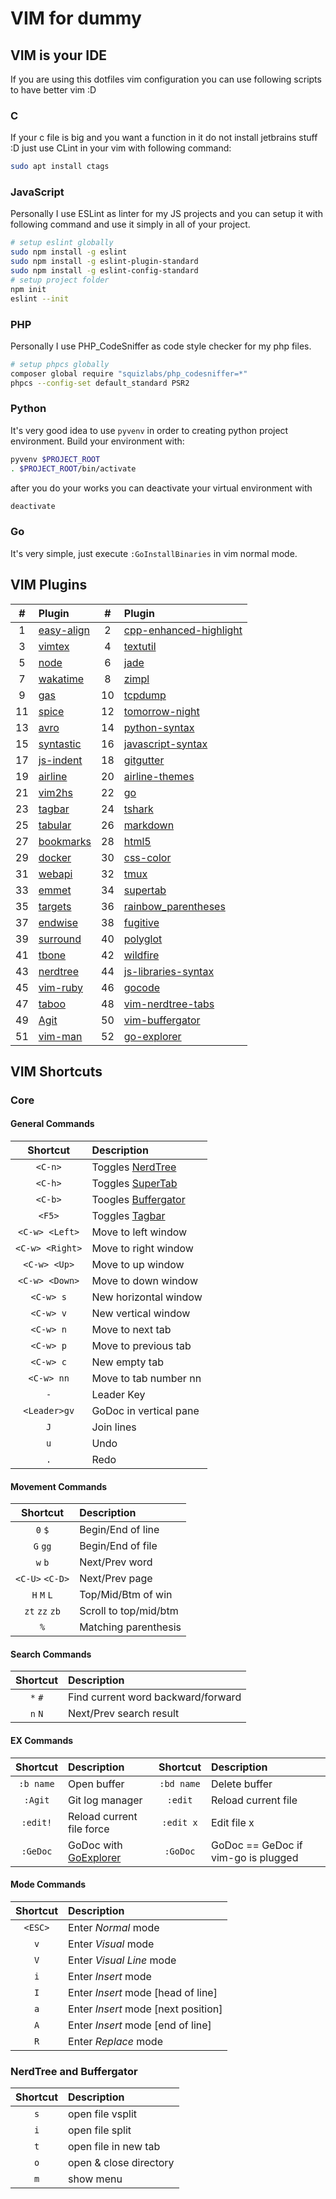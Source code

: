 # VIM for dummy

## VIM is your IDE

If you are using this dotfiles vim configuration
you can use following scripts to have better vim :D

### C

If your c file is big and you want a function in it
do not install jetbrains stuff :D just use CLint in
your vim with following command:

```sh
sudo apt install ctags
```

### JavaScript

Personally I use ESLint as linter for my JS projects
and you can setup it with following command and use it
simply in all of your project.

```sh
# setup eslint globally
sudo npm install -g eslint
sudo npm install -g eslint-plugin-standard
sudo npm install -g eslint-config-standard
# setup project folder
npm init
eslint --init
```

### PHP

Personally I use PHP_CodeSniffer as code style checker
for my php files.

```sh
# setup phpcs globally
composer global require "squizlabs/php_codesniffer=*"
phpcs --config-set default_standard PSR2
```

### Python

It's very good idea to use `pyvenv` in order to creating
python project environment. Build your environment with:

```sh
pyvenv $PROJECT_ROOT
. $PROJECT_ROOT/bin/activate
```

after you do your works you can deactivate your virtual
environment with

```sh
deactivate
```

### Go

It's very simple, just execute `:GoInstallBinaries` in vim normal mode.

## VIM Plugins

|  #  | Plugin                                                     |  #  | Plugin                                                                          |
| :-: | :--------------------------------------------------------- | :-: | :------------------------------------------------------------------------------ |
|  1  | [easy-align](http://github.com/junegunn/vim-easy-align)    |  2  | [cpp-enhanced-highlight](http://github.com/octol/vim-cpp-enhanced-highlight)    |
|  3  | [vimtex](http://github.com/lervag/vimtex)                  |  4  | [textutil](http://github.com/vim-scripts/textutil.vim)                          |
|  5  | [node](http://github.com/moll/vim-node)                    |  6  | [jade](http://github.com/digitaltoad/vim-jade)                                  |
|  7  | [wakatime](http://github.com/wakatime/vim-wakatime)        |  8  | [zimpl](http://github.com/1995parham/vim-zimpl)                                 |
|  9  | [gas](http://github.com/1995parham/vim-gas)                | 10  | [tcpdump](http://github.com/1995parham/vim-tcpdump)                             |
| 11  | [spice](http://github.com/1995parham/vim-spice)            | 12  | [tomorrow-night](http://github.com/1995parham/tomorrow-night-vim)               |
| 13  | [avro](http://github.com/aolab/vim-avro)                   | 14  | [python-syntax](http://github.com/hdima/python-syntax)                          |
| 15  | [syntastic](http://github.com/scrooloose/syntastic)        | 16  | [javascript-syntax](http://github.com/jelera/vim-javascript-syntax)             |
| 17  | [js-indent](http://github.com/gavocanov/vim-js-indent)     | 18  | [gitgutter](http://github.com/airblade/vim-gitgutter)                           |
| 19  | [airline](http://github.com/vim-airline/vim-airline)       | 20  | [airline-themes](http://github.com/vim-airline/vim-airline-themes)              |
| 21  | [vim2hs](http://github.com/dag/vim2hs)                     | 22  | [go](http://github.com/fatih/vim-go)                                            |
| 23  | [tagbar](http://github.com/majutsushi/tagbar)              | 24  | [tshark](http://github.com/bps/vim-tshark)                                      |
| 25  | [tabular](http://github.com/godlygeek/tabular)             | 26  | [markdown](http://github.com/plasticboy/vim-markdown)                           |
| 27  | [bookmarks](http://github.com/MattesGroeger/vim-bookmarks) | 28  | [html5](http://github.com/othree/html5.vim)                                     |
| 29  | [docker](http://github.com/ekalinin/Dockerfile.vim)        | 30  | [css-color](http://github.com/ap/vim-css-color)                                 |
| 31  | [webapi](http://github.com/mattn/webapi-vim)               | 32  | [tmux](http://github.com/tmux-plugins/vim-tmux)                                 |
| 33  | [emmet](http://github.com/mattn/emmet-vim)                 | 34  | [supertab](http://github.com/ervandew/supertab)                                 |
| 35  | [targets](http://github.com/wellle/targets.vim)            | 36  | [rainbow_parentheses](http://github.com/kien/rainbow_parentheses.vim)           |
| 37  | [endwise](http://github.com/tpope/vim-endwise)             | 38  | [fugitive](http://github.com/tpope/vim-fugitive)                                |
| 39  | [surround](http://github.com/tpope/vim-surround)           | 40  | [polyglot](http://github.com/sheerun/vim-polyglot)                              |
| 41  | [tbone](http://github.com/tpope/vim-tbone)                 | 42  | [wildfire](http://github.com/gcmt/wildfire.vim)                                 |
| 43  | [nerdtree](http://github.com/scrooloose/nerdtree)          | 44  | [js-libraries-syntax](http://github.com/othree/javascript-libraries-syntax.vim) |
| 45  | [vim-ruby](http://github.com/vim-ruby/vim-ruby)            | 46  | [gocode](http://github.com/nsf/gocode)                                          |
| 47  | [taboo](http://github.com/gcmt/taboo.vim)                  | 48  | [vim-nerdtree-tabs](http://github.com/jistr/vim-nerdtree-tabs)                  |
| 49  | [Agit](http://github.com/cohama/agit.vim)                  | 50  | [vim-buffergator](http://github.com/jeetsukumaran/vim-buffergator)              |
| 51  | [vim-man](http://github.com/vim-utils/vim-man)             | 52  | [go-explorer](http://github.com/garyburd/go-explorer)                           |

## VIM Shortcuts

### Core

#### General Commands

|    Shortcut     | Description                                                             |
| :-------------: | :---------------------------------------------------------------------- |
|     `<C-n>`     | Toggles [NerdTree](https://github.com/scrooloose/nerdtree)              |
|     `<C-h>`     | Toggles [SuperTab](https://github.com/ervandew/supertab)                |
|     `<C-b>`     | Toogles [Buffergator](https://github.com/jeetsukumaran/vim-buffergator) |
|     `<F5>`      | Toggles [Tagbar](https://github.com/majutsushi/tagbar)                  |
| `<C-w> <Left>`  | Move to left window                                                     |
| `<C-w> <Right>` | Move to right window                                                    |
|  `<C-w> <Up>`   | Move to up window                                                       |
| `<C-w> <Down>`  | Move to down window                                                     |
|    `<C-w> s`    | New horizontal window                                                   |
|    `<C-w> v`    | New vertical window                                                     |
|    `<C-w> n`    | Move to next tab                                                        |
|    `<C-w> p`    | Move to previous tab                                                    |
|    `<C-w> c`    | New empty tab                                                           |
|   `<C-w> nn`    | Move to tab number nn                                                   |
|       `-`       | Leader Key                                                              |
|  `<Leader>gv`   | GoDoc in vertical pane                                                  |
|       `J`       | Join lines                                                              |
|       `u`       | Undo                                                                    |
|       `.`       | Redo                                                                    |

#### Movement Commands

|    Shortcut     | Description           |
| :-------------: | :-------------------- |
|     `0` `$`     | Begin/End of line     |
|    `G` `gg`     | Begin/End of file     |
|     `w` `b`     | Next/Prev word        |
| `<C-U>` `<C-D>` | Next/Prev page        |
|   `H` `M` `L`   | Top/Mid/Btm of win    |
| `zt` `zz` `zb`  | Scroll to top/mid/btm |
|       `%`       | Matching parenthesis  |

#### Search Commands

| Shortcut | Description                        |
| :------: | :--------------------------------- |
| `*` `#`  | Find current word backward/forward |
| `n` `N`  | Next/Prev search result            |

#### EX Commands

| Shortcut  | Description                                                      |  Shortcut  | Description                         |
| :-------: | :--------------------------------------------------------------- | :--------: | :---------------------------------- |
| `:b name` | Open buffer                                                      | `:bd name` | Delete buffer                       |
|  `:Agit`  | Git log manager                                                  |  `:edit`   | Reload current file                 |
| `:edit!`  | Reload current file force                                        | `:edit x`  | Edit file x                         |
| `:GeDoc`  | GoDoc with [GoExplorer](https://github.com/garyburd/go-explorer) |  `:GoDoc`  | GoDoc == GeDoc if vim-go is plugged |

#### Mode Commands

| Shortcut | Description                         |
| :------: | :---------------------------------- |
| `<ESC>`  | Enter _Normal_ mode                 |
|   `v`    | Enter _Visual_ mode                 |
|   `V`    | Enter _Visual Line_ mode            |
|   `i`    | Enter _Insert_ mode                 |
|   `I`    | Enter _Insert_ mode [head of line]  |
|   `a`    | Enter _Insert_ mode [next position] |
|   `A`    | Enter _Insert_ mode [end of line]   |
|   `R`    | Enter _Replace_ mode                |

### NerdTree and Buffergator

| Shortcut | Description            |
| :------: | :--------------------- |
|   `s`    | open file vsplit       |
|   `i`    | open file split        |
|   `t`    | open file in new tab   |
|   `o`    | open & close directory |
|   `m`    | show menu              |
